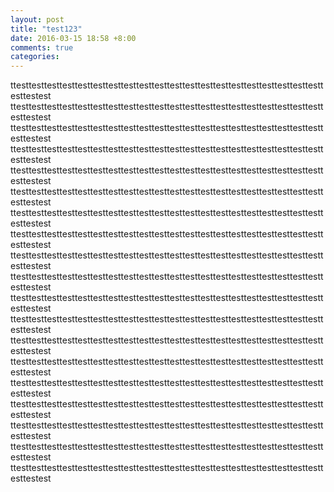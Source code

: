 ```yaml
---
layout: post
title: "test123"
date: 2016-03-15 18:58 +8:00
comments: true
categories: 
---
```

ttesttesttesttesttesttesttesttesttesttesttesttesttesttesttesttesttesttesttesttesttesttestest  
ttesttesttesttesttesttesttesttesttesttesttesttesttesttesttesttesttesttesttesttesttesttestest  
ttesttesttesttesttesttesttesttesttesttesttesttesttesttesttesttesttesttesttesttesttesttestest  
ttesttesttesttes<!--more-->ttesttesttesttesttesttesttesttesttesttesttesttesttesttesttesttesttesttestest  
ttesttesttesttesttesttesttesttesttesttesttesttesttesttesttesttesttesttesttesttesttesttestest  
ttesttesttesttesttesttesttesttesttesttesttesttesttesttesttesttesttesttesttesttesttesttestest  
ttesttesttesttesttesttesttesttesttesttesttesttesttesttesttesttesttesttesttesttesttesttestest  
ttesttesttesttesttesttesttesttesttesttesttesttesttesttesttesttesttesttesttesttesttesttestest  
ttesttesttesttesttesttesttesttesttesttesttesttesttesttesttesttesttesttesttesttesttesttestest  
ttesttesttesttesttesttesttesttesttesttesttesttesttesttesttesttesttesttesttesttesttesttestest  
ttesttesttesttesttesttesttesttesttesttesttesttesttesttesttesttesttesttesttesttesttesttestest  
ttesttesttesttesttesttesttesttesttesttesttesttesttesttesttesttesttesttesttesttesttesttestest  
ttesttesttesttesttesttesttesttesttesttesttesttesttesttesttesttesttesttesttesttesttesttestest  
ttesttesttesttesttesttesttesttesttesttesttesttesttesttesttesttesttesttesttesttesttesttestest  
ttesttesttesttesttesttesttesttesttesttesttesttesttesttesttesttesttesttesttesttesttesttestest  
ttesttesttesttesttesttesttesttesttesttesttesttesttesttesttesttesttesttesttesttesttesttestest  
ttesttesttesttesttesttesttesttesttesttesttesttesttesttesttesttesttesttesttesttesttesttestest  
ttesttesttesttesttesttesttesttesttesttesttesttesttesttesttesttesttesttesttesttesttesttestest  
ttesttesttesttesttesttesttesttesttesttesttesttesttesttesttesttesttesttesttesttesttesttestest  
